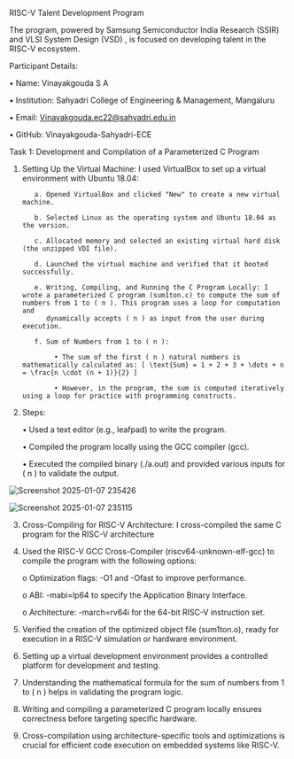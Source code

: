 RISC-V Talent Development Program

The program, powered by Samsung Semiconductor India Research (SSIR) and VLSI System Design (VSD) , is focused on developing talent in the RISC-V ecosystem.

Participant Details:

•	Name: Vinayakgouda S A

•	Institution: Sahyadri College of Engineering & Management, Mangaluru

•	Email: Vinayakgouda.ec22@sahyadri.edu.in

•	GitHub: Vinayakgouda-Sahyadri-ECE

Task 1: Development and Compilation of a Parameterized C Program

1.	Setting Up the Virtual Machine: I used VirtualBox to set up a virtual environment with Ubuntu 18.04:
	
           a. Opened VirtualBox and clicked "New" to create a new virtual machine.
	
           b. Selected Linux as the operating system and Ubuntu 18.04 as the version.
	
           c. Allocated memory and selected an existing virtual hard disk (the unzipped VDI file).
	
           d. Launched the virtual machine and verified that it booted successfully.
	
           e. Writing, Compiling, and Running the C Program Locally: I wrote a parameterized C program (sum1ton.c) to compute the sum of numbers from 1 to ( n ). This program uses a loop for computation and 
              dynamically accepts ( n ) as input from the user during execution.
	
           f. Sum of Numbers from 1 to ( n ):
	
                • The sum of the first ( n ) natural numbers is mathematically calculated as: [ \text{Sum} = 1 + 2 + 3 + \dots + n = \frac{n \cdot (n + 1)}{2} ]

                • However, in the program, the sum is computed iteratively using a loop for practice with programming constructs.

2.	Steps:

    • Used a text editor (e.g., leafpad) to write the program.

    • Compiled the program locally using the GCC compiler (gcc).

    • Executed the compiled binary (./a.out) and provided various inputs for ( n ) to validate the output.

![Screenshot 2025-01-07 235426](https://github.com/user-attachments/assets/87ba8b60-d10c-4ac6-8399-fbf93f03cc53)


![Screenshot 2025-01-07 235115](https://github.com/user-attachments/assets/e1224d92-38e7-4285-b3b5-bf6932b5bb83)


3.	Cross-Compiling for RISC-V Architecture: I cross-compiled the same C program for the RISC-V architecture 
  
4.	Used the RISC-V GCC Cross-Compiler (riscv64-unknown-elf-gcc) to compile the program with the following options:

    o Optimization flags: -O1 and -Ofast to improve performance.

    o ABI: -mabi=lp64 to specify the Application Binary Interface.

    o Architecture: -march=rv64i for the 64-bit RISC-V instruction set.

5.	Verified the creation of the optimized object file (sum1ton.o), ready for execution in a RISC-V simulation or hardware environment. 
  
6.	Setting up a virtual development environment provides a controlled platform for development and testing.
   
7.	Understanding the mathematical formula for the sum of numbers from 1 to ( n ) helps in validating the program logic.
    
8.	Writing and compiling a parameterized C program locally ensures correctness before targeting specific hardware.
	
9.	Cross-compilation using architecture-specific tools and optimizations is crucial for efficient code execution on embedded systems like RISC-V.




